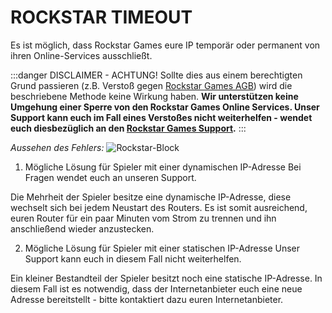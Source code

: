 # ROCKSTAR TIMEOUT

Es ist möglich, dass Rockstar Games eure IP temporär oder permanent von ihren Online-Services ausschließt.

:::danger DISCLAIMER - ACHTUNG!
Sollte dies aus einem berechtigten Grund passieren (z.B. Verstoß gegen [Rockstar Games AGB](https://www.rockstargames.com/de/eula)) wird die beschriebene Methode keine Wirkung haben. **Wir unterstützen keine Umgehung einer Sperre von den Rockstar Games Online Services. Unser Support kann euch im Fall eines Verstoßes nicht weiterhelfen - wendet euch diesbezüglich an den [Rockstar Games Support](https://support.rockstargames.com/categories/115001624507).**
:::

_Aussehen des Fehlers:_
![Rockstar-Block](../../assets/ip-error.gif)

1. Mögliche Lösung für Spieler mit einer dynamischen IP-Adresse
<badge type="tip">Bei Fragen wendet euch an unseren Support.</badge>

Die Mehrheit der Spieler besitze eine dynamische IP-Adresse, diese wechselt sich bei jedem Neustart des Routers. Es ist somit ausreichend, euren Router für ein paar Minuten vom Strom zu trennen und ihn anschließend wieder anzustecken.

2. Mögliche Lösung für Spieler mit einer statischen IP-Adresse
<badge type="warning">Unser Support kann euch in diesem Fall nicht weiterhelfen.</badge>

Ein kleiner Bestandteil der Spieler besitzt noch eine statische IP-Adresse. In diesem Fall ist es notwendig, dass der Internetanbieter euch eine neue Adresse bereitstellt - bitte kontaktiert dazu euren Internetanbieter.